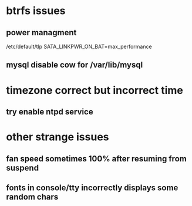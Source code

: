 # btrfs issues
## power managment
/etc/default/tlp
    SATA_LINKPWR_ON_BAT=max_performance

## mysql disable cow for /var/lib/mysql

# timezone correct but incorrect time
## try enable ntpd service

# other strange issues
## fan speed sometimes 100% after resuming from suspend
## fonts in console/tty incorrectly displays some random chars
